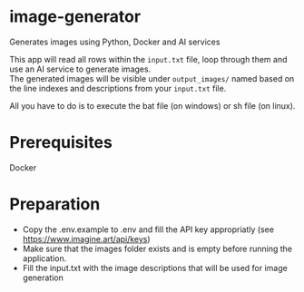 # image-generator

Generates images using Python, Docker and AI services

This app will read all rows within the `input.txt` file, loop through them and use an AI service to generate images.  
The generated images will be visible under `output_images/` named based on the line indexes and descriptions from your `input.txt` file.

All you have to do is to execute the bat file (on windows) or sh file (on linux).

# Prerequisites

Docker

# Preparation

* Copy the .env.example to .env and fill the API key appropriatly (see https://www.imagine.art/api/keys)
* Make sure that the images folder exists and is empty before running the application.
* Fill the input.txt with the image descriptions that will be used for image generation
